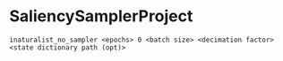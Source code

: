 # SaliencySamplerProject
`inaturalist_no_sampler <epochs> 0 <batch size> <decimation factor> <state dictionary path (opt)>` 
